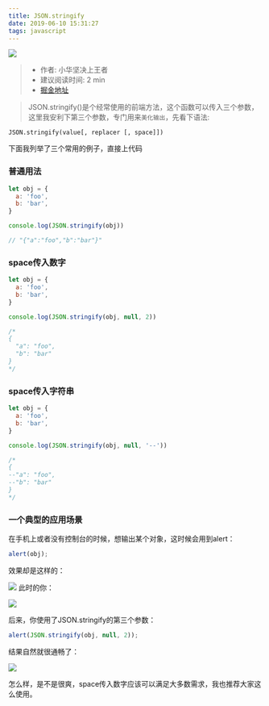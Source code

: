 ```yaml
---
title: JSON.stringify
date: 2019-06-10 15:31:27
tags: javascript
---
```

![](https://user-gold-cdn.xitu.io/2019/6/20/16b74127890b575e?w=510&h=109&f=png&s=9883)
> - 作者: 小华坚决上王者
> - 建议阅读时间: 2 min
> - [掘金地址](https://juejin.im/post/5d0b45866fb9a07ed136db0f)

> JSON.stringify()是个经常使用的前端方法，这个函数可以传入三个参数，这里我安利下第三个参数，专门用来`美化输出`，先看下语法:

```
JSON.stringify(value[, replacer [, space]])
```

下面我列举了三个常用的例子，直接上代码

### 普通用法
``` javascript
let obj = {
  a: 'foo',
  b: 'bar',
}

console.log(JSON.stringify(obj))

// "{"a":"foo","b":"bar"}"
```

### space传入数字
``` javascript
let obj = {
  a: 'foo',
  b: 'bar',
}

console.log(JSON.stringify(obj, null, 2))

/*
{
  "a": "foo",
  "b": "bar"
}
*/
```

### space传入字符串
``` javascript
let obj = {
  a: 'foo',
  b: 'bar',
}

console.log(JSON.stringify(obj, null, '--'))

/*
{
--"a": "foo",
--"b": "bar"
}
*/
```

### 一个典型的应用场景
在手机上或者没有控制台的时候，想输出某个对象，这时候会用到alert：

``` javascript
alert(obj);
```
效果却是这样的：

![](http://pt2k23f08.bkt.clouddn.com/jsonQQ%E6%B5%8F%E8%A7%88%E5%99%A8%E6%88%AA%E5%9B%BE20190620171826.png)
此时的你：

![](http://pt2k23f08.bkt.clouddn.com/jsontimg.jpg)

后来，你使用了JSON.stringify的第三个参数：

``` javascript
alert(JSON.stringify(obj, null, 2));
```
结果自然就很通畅了：

![](http://pt2k23f08.bkt.clouddn.com/jsonQQ%E6%B5%8F%E8%A7%88%E5%99%A8%E6%88%AA%E5%9B%BE20190620171906.png)

怎么样，是不是很爽，space传入数字应该可以满足大多数需求，我也推荐大家这么使用。
